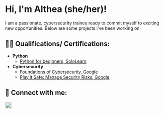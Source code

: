 
<h1>Hi, I'm Althea (she/her)! </h1>
I am a passionate, cybersecurity trainee ready to commit myself to exciting new opportunities. Below are some projects I've been working on.

<h2>👨‍💻 Qualifications/ Certifications:</h2>

- <b>Python</b>
  - [Python for beginners, SoloLearn](https://api2.sololearn.com/v2/certificates/CC-7RRQOTAX/image/jpg)
- <b>Cybersecurity</b>
  - [Foundations of Cybersecurity, Google](https://coursera.org/share/185bdf246978afec21bd32a64fd9feb4)
  - [Play it Safe: Manage Security Risks, Google](https://coursera.org/share/8e2994ae1d56a65fbc2ee4830ce516e6)

<h2> 🤳 Connect with me:</h2>

[<img align="left" alt="AltheaWaites | LinkedIn" width="22px" src="https://cdn.jsdelivr.net/npm/simple-icons@v3/icons/linkedin.svg" />][linkedin]

[linkedin]: https://www.linkedin.com/in/althea-waites-bb368227b
